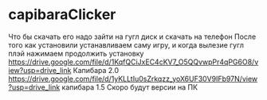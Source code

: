 # capibaraClicker
Что бы скачать его надо зайти на гугл диск и скачать на телефон
После того как установили устанавливаем саму игру, и когда вылезие гугл плэй нажимаем продолжить установку
https://drive.google.com/file/d/1KqfQCiJxEC4cKV7_O5QQvwpPr4qPG6O8/view?usp=drive_link Капибара 2.0
https://drive.google.com/file/d/1yKLLtIu0sZrkqzz_yoX6UF30V9IFb97N/view?usp=drive_link капибара 1.5
Скоро будут версии на ПК
